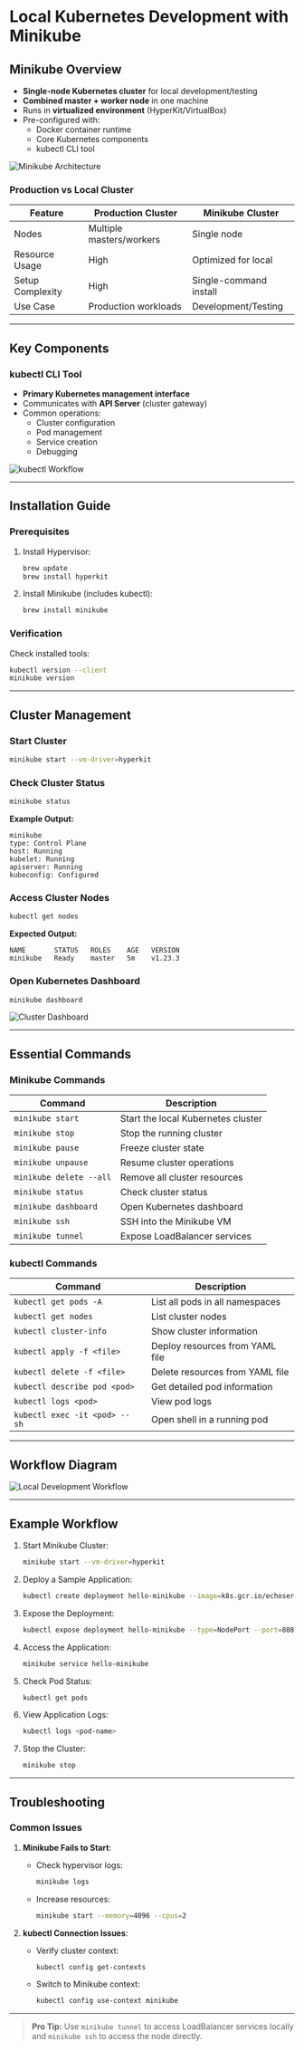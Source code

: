 # Local Kubernetes Development with Minikube

## Minikube Overview
- **Single-node Kubernetes cluster** for local development/testing
- **Combined master + worker node** in one machine
- Runs in **virtualized environment** (HyperKit/VirtualBox)
- Pre-configured with:
  - Docker container runtime
  - Core Kubernetes components
  - kubectl CLI tool

![Minikube Architecture](/%201-kubernetes-basics/k8s-basics-images/image-22.png)

### Production vs Local Cluster
| Feature          | Production Cluster       | Minikube Cluster         |
|------------------|--------------------------|--------------------------|
| Nodes            | Multiple masters/workers | Single node              |
| Resource Usage   | High                     | Optimized for local      |
| Setup Complexity | High                     | Single-command install   |
| Use Case         | Production workloads     | Development/Testing      |

---

## Key Components

### kubectl CLI Tool
- **Primary Kubernetes management interface**
- Communicates with **API Server** (cluster gateway)
- Common operations:
  - Cluster configuration
  - Pod management
  - Service creation
  - Debugging

![kubectl Workflow](/%201-kubernetes-basics/k8s-basics-images/image-25.png)

---

## Installation Guide

### Prerequisites
1. Install Hypervisor:
   ```bash
   brew update
   brew install hyperkit
   ```

2. Install Minikube (includes kubectl):
   ```bash
   brew install minikube
   ```

### Verification
Check installed tools:
```bash
kubectl version --client
minikube version
```

---

## Cluster Management

### Start Cluster
```bash
minikube start --vm-driver=hyperkit
```

### Check Cluster Status
```bash
minikube status
```
**Example Output:**
```
minikube
type: Control Plane
host: Running
kubelet: Running
apiserver: Running
kubeconfig: Configured
```

### Access Cluster Nodes
```bash
kubectl get nodes
```
**Expected Output:**
```
NAME       STATUS   ROLES    AGE   VERSION
minikube   Ready    master   5m    v1.23.3
```

### Open Kubernetes Dashboard
```bash
minikube dashboard
```

![Cluster Dashboard](/%201-kubernetes-basics/k8s-basics-images/image-28.png)

---

## Essential Commands

### Minikube Commands
| Command                      | Description                          |
|------------------------------|--------------------------------------|
| `minikube start`             | Start the local Kubernetes cluster  |
| `minikube stop`              | Stop the running cluster            |
| `minikube pause`             | Freeze cluster state                |
| `minikube unpause`           | Resume cluster operations           |
| `minikube delete --all`      | Remove all cluster resources        |
| `minikube status`            | Check cluster status                |
| `minikube dashboard`         | Open Kubernetes dashboard           |
| `minikube ssh`               | SSH into the Minikube VM            |
| `minikube tunnel`            | Expose LoadBalancer services        |

### kubectl Commands
| Command                      | Description                          |
|------------------------------|--------------------------------------|
| `kubectl get pods -A`        | List all pods in all namespaces     |
| `kubectl get nodes`          | List cluster nodes                  |
| `kubectl cluster-info`       | Show cluster information            |
| `kubectl apply -f <file>`    | Deploy resources from YAML file     |
| `kubectl delete -f <file>`   | Delete resources from YAML file     |
| `kubectl describe pod <pod>` | Get detailed pod information        |
| `kubectl logs <pod>`         | View pod logs                       |
| `kubectl exec -it <pod> -- sh` | Open shell in a running pod        |

---

## Workflow Diagram
![Local Development Workflow](/%201-kubernetes-basics/k8s-basics-images/image-24.png)

---

## Example Workflow

1. Start Minikube Cluster:
   ```bash
   minikube start --vm-driver=hyperkit
   ```

2. Deploy a Sample Application:
   ```bash
   kubectl create deployment hello-minikube --image=k8s.gcr.io/echoserver:1.4
   ```

3. Expose the Deployment:
   ```bash
   kubectl expose deployment hello-minikube --type=NodePort --port=8080
   ```

4. Access the Application:
   ```bash
   minikube service hello-minikube
   ```

5. Check Pod Status:
   ```bash
   kubectl get pods
   ```

6. View Application Logs:
   ```bash
   kubectl logs <pod-name>
   ```

7. Stop the Cluster:
   ```bash
   minikube stop
   ```

---

## Troubleshooting

### Common Issues
1. **Minikube Fails to Start**:
   - Check hypervisor logs:
     ```bash
     minikube logs
     ```
   - Increase resources:
     ```bash
     minikube start --memory=4096 --cpus=2
     ```

2. **kubectl Connection Issues**:
   - Verify cluster context:
     ```bash
     kubectl config get-contexts
     ```
   - Switch to Minikube context:
     ```bash
     kubectl config use-context minikube
     ```

---

> **Pro Tip:** Use `minikube tunnel` to access LoadBalancer services locally and `minikube ssh` to access the node directly.